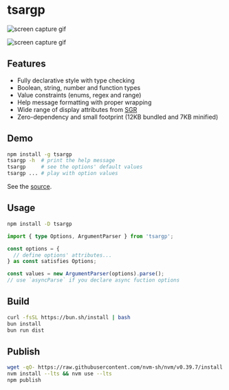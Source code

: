 # tsargp

![screen capture gif](data/screen-capture.gif "screen capture gif")

![screen capture gif](https://drive.google.com/uc?export=view&id=1bGzVFLEy3mUk1uBPeVGOiGv_1fBdOCUR "screen capture gif")

## Features

- Fully declarative style with type checking
- Boolean, string, number and function types
- Value constraints (enums, regex and range)
- Help message formatting with proper wrapping
- Wide range of display attributes from [SGR]
- Zero-dependency and small footprint (12KB bundled and 7KB minified)

## Demo

```sh
npm install -g tsargp
tsargp -h  # print the help message
tsargp     # see the options' default values
tsargp ... # play with option values
```

See the [source](examples/demo.ts).

## Usage

```sh
npm install -D tsargp
```

```ts
import { type Options, ArgumentParser } from 'tsargp';

const options = {
  // define options' attributes...
} as const satisfies Options;

const values = new ArgumentParser(options).parse();
// use `asyncParse` if you declare async fuction options
```

## Build

```sh
curl -fsSL https://bun.sh/install | bash
bun install
bun run dist
```

## Publish

```sh
wget -qO- https://raw.githubusercontent.com/nvm-sh/nvm/v0.39.7/install.sh | bash
nvm install --lts && nvm use --lts
npm publish
```

[SGR]: https://www.wikiwand.com/en/ANSI_escape_code#SGR_(Select_Graphic_Rendition)_parameters